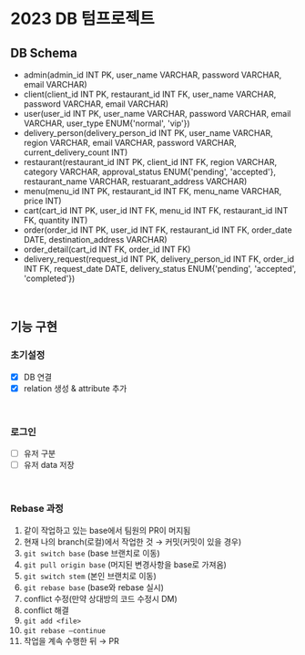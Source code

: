 # 2023 DB 텀프로젝트

## DB Schema

- admin(admin_id INT PK, user_name VARCHAR, password VARCHAR, email VARCHAR)
- client(client_id INT PK, restaurant_id INT FK, user_name VARCHAR, password VARCHAR, email VARCHAR)
- user(user_id INT PK, user_name VARCHAR, password VARCHAR, email VARCHAR, user_type ENUM{'normal', 'vip'})
- delivery_person(delivery_person_id INT PK, user_name VARCHAR, region VARCHAR, email VARCHAR, password VARCHAR, current_delivery_count INT)
- restaurant(restaurant_id INT PK, client_id INT FK, region VARCHAR, category VARCHAR, approval_status ENUM{'pending', 'accepted'}, restaurant_name VARCHAR, restuarant_address VARCHAR)
- menu(menu_id INT PK, restaurant_id INT FK, menu_name VARCHAR, price INT)
- cart(cart_id INT PK, user_id INT FK, menu_id INT FK, restaurant_id INT FK, quantity INT)
- order(order_id INT PK, user_id INT FK, restaurant_id INT FK, order_date DATE, destination_address VARCHAR)
- order_detail(cart_id INT FK, order_id INT FK)
- delivery_request(request_id INT PK, delivery_person_id INT FK, order_id INT FK, request_date DATE, delivery_status ENUM{'pending', 'accepted', 'completed'})

<br>

## 기능 구현

### 초기설정

- [x] DB 연결
- [x] relation 생성 & attribute 추가

<br>

### 로그인

- [ ] 유저 구분
- [ ] 유저 data 저장

<br>

### **Rebase 과정**

1. 같이 작업하고 있는 base에서 팀원의 PR이 머지됨
2. 현재 나의 branch(로컬)에서 작업한 것 → 커밋(커밋이 있을 경우)
3. `git switch base` (base 브랜치로 이동)
4. `git pull origin base` (머지된 변경사항을 base로 가져옴)
5. `git switch stem` (본인 브랜치로 이동)
6. `git rebase base` (base와 rebase 실시)
7. conflict 수정(만약 상대방의 코드 수정시 DM)
8. conflict 해결
9. `git add <file>`
10. `git rebase —continue`
11. 작업을 계속 수행한 뒤 → PR
